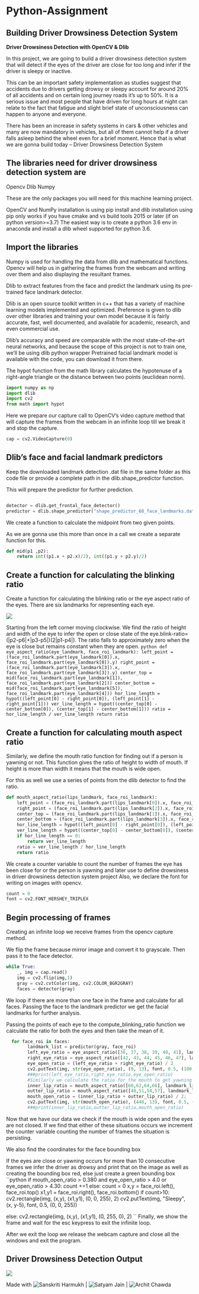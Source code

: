 # Python-Assignment

## Building Driver Drowsiness Detection System

**Driver Drowsiness Detection with OpenCV & Dlib**

In this project, we are going to build a driver drowsiness detection system that will detect if the eyes of the driver are close for too long and infer if the driver is sleepy or inactive.

This can be an important safety implementation as studies suggest that accidents due to drivers getting drowsy or sleepy account for around 20% of all accidents and on certain long journey roads it’s up to 50%. It is a serious issue and most people that have driven for long hours at night can relate to the fact that fatigue and slight brief state of unconsciousness can happen to anyone and everyone.

There has been an increase in safety systems in cars & other vehicles and many are now mandatory in vehicles, but all of them cannot help if a driver falls asleep behind the wheel even for a brief moment. Hence that is what we are gonna build today – Driver Drowsiness Detection System

## The libraries need for driver drowsiness detection system are

Opencv
Dlib
Numpy

These are the only packages you will need for this machine learning project.

OpenCV and NumPy installation is using pip install and dlib installation using pip only works if you have cmake and vs build tools 2015 or later (if on python version>=3.7)
The easiest way is to create a python 3.6 env in anaconda and install a dlib wheel supported for python 3.6. 

## Import the libraries
Numpy is used for handling the data from dlib and mathematical functions. Opencv will help us in gathering the frames from the webcam and writing over them and also displaying the resultant frames.

Dlib to extract features from the face and predict the landmark using its pre-trained face landmark detector.

Dlib is an open source toolkit written in c++ that has a variety of machine learning models implemented and optimized. Preference is given to dlib over other libraries and training your own model because it is fairly accurate, fast, well documented, and available for academic, research, and even commercial use.

Dlib’s accuracy and speed are comparable with the most state-of-the-art neural networks, and because the scope of this project is not to train one, we’ll be using dlib python wrapper Pretrained facial landmark model is available with the code, you can download it from there.

The hypot function from the math library calculates the hypotenuse of a right-angle triangle or the distance between two points (euclidean norm).
```python
import numpy as np
import dlib
import cv2
from math import hypot
```
Here we prepare our capture call to OpenCV’s video capture method that will capture the frames from the webcam in an infinite loop till we break it and stop the capture.
```python
cap = cv2.VideoCapture(0)
```
## Dlib’s face and facial landmark predictors
Keep the downloaded landmark detection .dat file in the same folder as this code file or provide a complete path in the dlib.shape_predictor function.

This will prepare the predictor for further prediction.
```python

detector = dlib.get_frontal_face_detector()
predictor = dlib.shape_predictor("shape_predictor_68_face_landmarks.dat")
```
We create a function to calculate the midpoint from two given points.

As we are gonna use this more than once in a call we create a separate function for this.
```python
def mid(p1 ,p2):
    return int((p1.x + p2.x)/2), int((p1.y + p2.y)/2)
```

## Create a function for calculating the blinking ratio
Create a function for calculating the blinking ratio or the eye aspect ratio of the eyes. There are six landmarks for representing each eye.

![](https://techvidvan.com/tutorials/wp-content/uploads/sites/2/2021/06/eye-aspect-ratio.jpg)

Starting from the left corner moving clockwise. We find the ratio of height and width of the eye to infer the open or close state of the eye.blink-ratio=(|p2-p6|+|p3-p5|)(2|p1-p4|). The ratio falls to approximately zero when the eye is close but remains constant when they are open.
``python
def eye_aspect_ratio(eye_landmark, face_roi_landmark):
    left_point = (face_roi_landmark.part(eye_landmark[0]).x, face_roi_landmark.part(eye_landmark[0]).y)
    right_point = (face_roi_landmark.part(eye_landmark[3]).x, face_roi_landmark.part(eye_landmark[3]).y)
    center_top = mid(face_roi_landmark.part(eye_landmark[1]), face_roi_landmark.part(eye_landmark[2]))
    center_bottom = mid(face_roi_landmark.part(eye_landmark[5]), face_roi_landmark.part(eye_landmark[4]))
    hor_line_length = hypot((left_point[0] - right_point[0]), (left_point[1] - right_point[1]))
    ver_line_length = hypot((center_top[0] - center_bottom[0]), (center_top[1] - center_bottom[1]))
    ratio = hor_line_length / ver_line_length
    return ratio
    ``
    
   ## Create a function for calculating mouth aspect ratio
Similarly, we define the mouth ratio function for finding out if a person is yawning or not. This function gives the ratio of height to width of mouth. If height is more than width it means that the mouth is wide open.

For this as well we use a series of points from the dlib detector to find the ratio.

```python
def mouth_aspect_ratio(lips_landmark, face_roi_landmark):
    left_point = (face_roi_landmark.part(lips_landmark[0]).x, face_roi_landmark.part(lips_landmark[0]).y)
    right_point = (face_roi_landmark.part(lips_landmark[2]).x, face_roi_landmark.part(lips_landmark[2]).y)
    center_top = (face_roi_landmark.part(lips_landmark[1]).x, face_roi_landmark.part(lips_landmark[1]).y)
    center_bottom = (face_roi_landmark.part(lips_landmark[3]).x, face_roi_landmark.part(lips_landmark[3]).y)
    hor_line_length = hypot((left_point[0] - right_point[0]), (left_point[1] - right_point[1]))
    ver_line_length = hypot((center_top[0] - center_bottom[0]), (center_top[1] - center_bottom[1]))
    if hor_line_length == 0:
        return ver_line_length
    ratio = ver_line_length / hor_line_length
    return ratio
 ```
 We create a counter variable to count the number of frames the eye has been close for or the person is yawning and later use to define drowsiness in driver drowsiness detection system project Also, we declare the font for writing on images with opencv.
```python
count = 0
font = cv2.FONT_HERSHEY_TRIPLEX
```
## Begin processing of frames
Creating an infinite loop we receive frames from the opencv capture method.

We flip the frame because mirror image and convert it to grayscale. Then pass it to the face detector.
```python
while True:
    _, img = cap.read()
    img = cv2.flip(img,1)
    gray = cv2.cvtColor(img, cv2.COLOR_BGR2GRAY)
    faces = detector(gray)
  ```
We loop if there are more than one face in the frame and calculate for all faces. Passing the face to the landmark predictor we get the facial landmarks for further analysis.

Passing the points of each eye to the compute_blinking_ratio function we calculate the ratio for both the eyes and then take the mean of it.
```python
  for face_roi in faces:
        landmark_list = predictor(gray, face_roi)
        left_eye_ratio = eye_aspect_ratio([36, 37, 38, 39, 40, 41], landmark_list)
        right_eye_ratio = eye_aspect_ratio([42, 43, 44, 45, 46, 47], landmark_list)
        eye_open_ratio = (left_eye_ratio + right_eye_ratio) / 2
        cv2.putText(img, str(eye_open_ratio), (0, 13), font, 0.5, (100, 100, 100))
        ###print(left_eye_ratio,right_eye_ratio,eye_open_ratio)
        #Similarly we calculate the ratio for the mouth to get yawning status, for both outer and inner lips to be more accurate and calculate its mean.
        inner_lip_ratio = mouth_aspect_ratio([60,62,64,66], landmark_list)
        outter_lip_ratio = mouth_aspect_ratio([48,51,54,57], landmark_list)
        mouth_open_ratio = (inner_lip_ratio + outter_lip_ratio) / 2;
        cv2.putText(img, str(mouth_open_ratio), (448, 13), font, 0.5, (100, 100, 100))
        ###print(inner_lip_ratio,outter_lip_ratio,mouth_open_ratio)
 ```
 Now that we have our data we check if the mouth is wide open and the eyes are not closed. If we find that either of these situations occurs we increment the counter variable counting the number of frames the situation is persisting.

We also find the coordinates for the face bounding box

If the eyes are close or yawning occurs for more than 10 consecutive frames we infer the driver as drowsy and print that on the image as well as creating the bounding box red, else just create a green bounding box
``python
if mouth_open_ratio > 0.380 and eye_open_ratio > 4.0 or eye_open_ratio > 4.30:
    count +=1
else:
    count = 0
x,y = face_roi.left(), face_roi.top()
x1,y1 = face_roi.right(), face_roi.bottom()
if count>10:
    cv2.rectangle(img, (x,y), (x1,y1), (0, 0, 255), 2)
    cv2.putText(img, "Sleepy", (x, y-5), font, 0.5, (0, 0, 255))
    
else:
    cv2.rectangle(img, (x,y), (x1,y1), (0, 255, 0), 2)
    ``
Finally, we show the frame and wait for the esc keypress to exit the infinite loop.

After we exit the loop we release the webcam capture and close all the windows and exit the program.  

## Driver Drowsiness Detection Output

![](https://techvidvan.com/tutorials/wp-content/uploads/sites/2/2021/06/driver-drowsiness-detection-output.jpg)

Made with ![Sanskriti Harmukh]() | ![Satyam Jain]() | ![Archit Chawda]()
